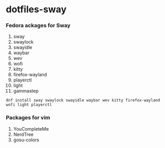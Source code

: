 # dotfiles-sway
### Fedora ackages for Sway
1. sway
2. swaylock
3. swayidle
4. waybar
5. wev
6. wofi
7. kitty
8. firefox-wayland
9. playerctl
10. light
11. gammastep


`dnf install sway swaylock swayidle waybar wev kitty firefox-wayland wofi light playerctl`

### Packages for vim
1. YouCompleteMe
2. NerdTree
3. gosu-colors
